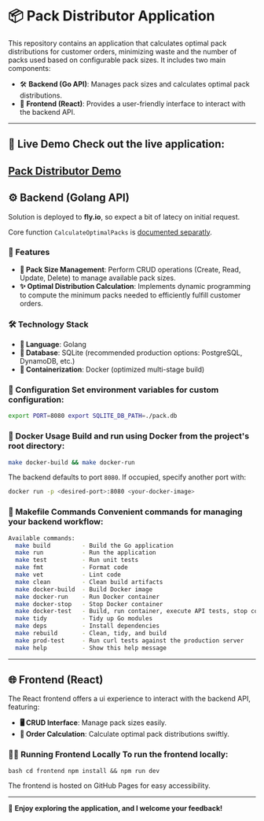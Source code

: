 # 📦 Pack Distributor Application

This repository contains an application that calculates optimal pack distributions for customer orders, minimizing waste and the number of packs used based on configurable pack sizes. It includes two main components: 

- 🛠️ **Backend (Go API)**: Manages pack sizes and calculates optimal pack distributions. 
- 🎨 **Frontend (React)**: Provides a user-friendly interface to interact with the backend API. 

--- 
## 🚀 Live Demo Check out the live application: 

[Pack Distributor Demo](https://cvele.github.io/reptask/) 
--- 

## ⚙️ Backend (Golang API) 

Solution is deployed to **fly.io**, so expect a bit of latecy on initial request.

Core function `CalculateOptimalPacks` is [documented separatly](internal/pack/README.md).

### 🔧 Features 

- **📐 Pack Size Management**: Perform CRUD operations (Create, Read, Update, Delete) to manage available pack sizes. 
- **✨ Optimal Distribution Calculation**: Implements dynamic programming to compute the minimum packs needed to efficiently fulfill customer orders. 

### 🛠 Technology Stack 

- **🐹 Language**: Golang 
- **💾 Database**: SQLite (recommended production options: PostgreSQL, DynamoDB, etc.) 
- **🐳 Containerization**: Docker (optimized multi-stage build) 

### 🔩 Configuration Set environment variables for custom configuration: 

```bash 
export PORT=8080 export SQLITE_DB_PATH=./pack.db
``` 

### 🐳 Docker Usage Build and run using Docker from the project's root directory: 

```bash 
make docker-build && make docker-run
``` 

The backend defaults to port `8080`. If occupied, specify another port with: 

```bash 
docker run -p <desired-port>:8080 <your-docker-image>
``` 

### 📜 Makefile Commands Convenient commands for managing your backend workflow:

```bash 
Available commands:
  make build         - Build the Go application
  make run           - Run the application
  make test          - Run unit tests
  make fmt           - Format code
  make vet           - Lint code
  make clean         - Clean build artifacts
  make docker-build  - Build Docker image
  make docker-run    - Run Docker container
  make docker-stop   - Stop Docker container
  make docker-test   - Build, run container, execute API tests, stop container
  make tidy          - Tidy up Go modules
  make deps          - Install dependencies
  make rebuild       - Clean, tidy, and build
  make prod-test     - Run curl tests against the production server
  make help          - Show this help message
``` 

---

## 🌐 Frontend (React) 

The React frontend offers a ui experience to interact with the backend API, featuring: 
- **🖥️ CRUD Interface**: Manage pack sizes easily. 
- **🧮 Order Calculation**: Calculate optimal pack distributions swiftly. 

### 🏃‍♂️ Running Frontend Locally To run the frontend locally: 

```bash cd frontend npm install && npm run dev ``` 

The frontend is hosted on GitHub Pages for easy accessibility. 

--- 

🎉 **Enjoy exploring the application, and I welcome your feedback!** 